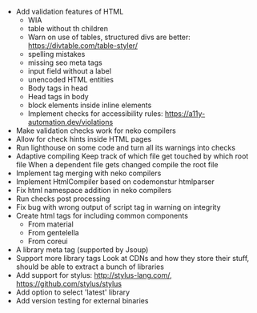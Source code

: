 
- Add validation features of HTML
  - WIA
  - table without th children
  - Warn on use of tables, structured divs are better: https://divtable.com/table-styler/
  - spelling mistakes
  - missing seo meta tags
  - input field without a label
  - unencoded HTML entities
  - Body tags in head
  - Head tags in body
  - block elements inside inline elements
  - Implement checks for accessibility rules: https://a11y-automation.dev/violations
- Make validation checks work for neko compilers
- Allow for check hints inside HTML pages
- Run lighthouse on some code and turn all its warnings into checks
- Adaptive compiling
  Keep track of which file get touched by which root file
  When a dependent file gets changed compile the root file
- Implement tag merging with neko compilers
- Implement HtmlCompiler based on codemonstur htmlparser
- Fix html namespace addition in neko compilers
- Run checks post processing
- Fix bug with wrong output of script tag in warning on integrity
- Create html tags for including common components
  - From material
  - From gentelella
  - From coreui
- A library meta tag (supported by Jsoup)
- Support more library tags
  Look at CDNs and how they store their stuff, should be able to extract a bunch of libraries
- Add support for stylus: http://stylus-lang.com/, https://github.com/stylus/stylus
- Add option to select 'latest' library
- Add version testing for external binaries

